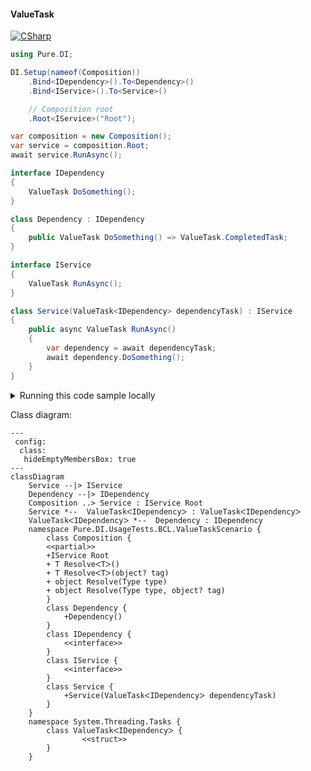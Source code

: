 #### ValueTask

[![CSharp](https://img.shields.io/badge/C%23-code-blue.svg)](../tests/Pure.DI.UsageTests/BaseClassLibrary/ValueTaskScenario.cs)


```c#
using Pure.DI;

DI.Setup(nameof(Composition))
    .Bind<IDependency>().To<Dependency>()
    .Bind<IService>().To<Service>()

    // Composition root
    .Root<IService>("Root");

var composition = new Composition();
var service = composition.Root;
await service.RunAsync();

interface IDependency
{
    ValueTask DoSomething();
}

class Dependency : IDependency
{
    public ValueTask DoSomething() => ValueTask.CompletedTask;
}

interface IService
{
    ValueTask RunAsync();
}

class Service(ValueTask<IDependency> dependencyTask) : IService
{
    public async ValueTask RunAsync()
    {
        var dependency = await dependencyTask;
        await dependency.DoSomething();
    }
}
```

<details>
<summary>Running this code sample locally</summary>

- Make sure you have the [.NET SDK 9.0](https://dotnet.microsoft.com/en-us/download/dotnet/9.0) or later is installed
- Create a net9.0 (or later) console application
- Add reference to NuGet package
  - [Pure.DI](https://www.nuget.org/packages/Pure.DI)
- Copy the example code into the _Program.cs_ file

You are ready to run the example!

</details>


Class diagram:

```mermaid
---
 config:
  class:
   hideEmptyMembersBox: true
---
classDiagram
	Service --|> IService
	Dependency --|> IDependency
	Composition ..> Service : IService Root
	Service *--  ValueTaskᐸIDependencyᐳ : ValueTaskᐸIDependencyᐳ
	ValueTaskᐸIDependencyᐳ *--  Dependency : IDependency
	namespace Pure.DI.UsageTests.BCL.ValueTaskScenario {
		class Composition {
		<<partial>>
		+IService Root
		+ T ResolveᐸTᐳ()
		+ T ResolveᐸTᐳ(object? tag)
		+ object Resolve(Type type)
		+ object Resolve(Type type, object? tag)
		}
		class Dependency {
			+Dependency()
		}
		class IDependency {
			<<interface>>
		}
		class IService {
			<<interface>>
		}
		class Service {
			+Service(ValueTaskᐸIDependencyᐳ dependencyTask)
		}
	}
	namespace System.Threading.Tasks {
		class ValueTaskᐸIDependencyᐳ {
				<<struct>>
		}
	}
```

